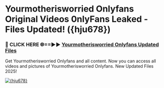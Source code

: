 # Yourmotherisworried Onlyfans Original Videos 0nlyFans Leaked - Files Updated! ({hju678})

<h3>🔴 CLICK HERE 🌐==►► <a href="https://tinyurl.com/ms9xzufz" rel="nofollow">Yourmotherisworried Onlyfans Updated Files</a></h3>

Get Yourmotherisworried Onlyfans and all content. Now you can access all videos and pictures of Yourmotherisworried Onlyfans. New Updated Files 2025!

[![{hju678}](https://i.imgur.com/PQ7UWWw.gif)](https://tinyurl.com/ms9xzufz)